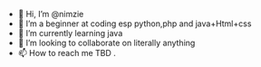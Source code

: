 - 👋 Hi, I’m @nimzie
- 👀 I’m a beginner at coding esp python,php and java+Html+css
- 🌱 I’m currently learning java
- 💞️ I’m looking to collaborate on literally anything 
- 📫 How to reach me TBD . 

<!---
nimzie/nimzie is a ✨ special ✨ repository because its `README.md` (this file) appears on your GitHub profile.
You can click the Preview link to take a look at your changes.
--->
